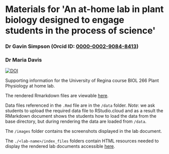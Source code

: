 # Materials for 'An at-home lab in plant biology designed to engage students in the process of science'

### Dr Gavin Simpson (Orcid ID: [0000-0002-9084-8413](https://orcid.org/0000-0002-9084-8413))

### Dr Maria Davis

[![DOI](https://zenodo.org/badge/401438557.svg)](https://zenodo.org/badge/latestdoi/401438557)

Supporting information for the University of Regina course BIOL 266 Plant Physiology at home lab.

The rendered Rmarkdown files are viewable [here](https://simpson-lab.github.io/plant-physiology-lab/).

Data files referenced in the `.Rmd` file are in the `/data` folder. *Note*: we ask students to upload the required data file to RStudio.cloud and as a result the RMarkdown document shows the students how to load the data from the base directory, but during rendering the data are loaded from `/data`.

The `/images` folder contains the screenshots displayed in the lab document.

The `./<lab-name>/index_files` folders contain HTML resources needed to display the rendered lab documents accessible [here](https://simpson-lab.github.io/plant-physiology-lab/).
